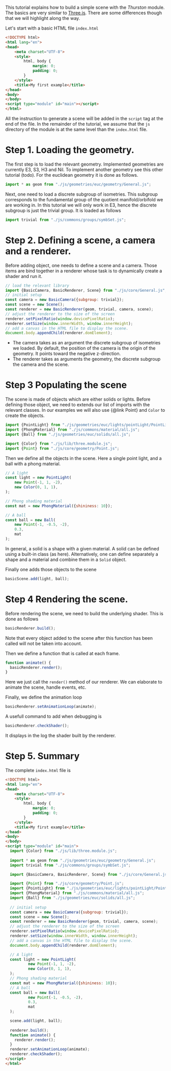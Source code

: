 This tutorial explains how to build a simple scene with the *Thurston* module. The basics are very similar
to [Three.js](https://threejs.org/). There are some differences though that we will highlight along the way.

Let's start with a basic HTML file `index.html`

```html
<!DOCTYPE html>
<html lang="en">
<head>
    <meta charset="UTF-8">
    <style>
        html, body {
            margin: 0;
            padding: 0;
        }
    </style>
    <title>My first example</title>
</head>
<body>
</body>
<script type="module" id="main"></script>
</html>
```

All the instruction to generate a scene will be added in the `script` tag at the end of the file. In the remainder of
the tutorial, we assume that the `js` directory of the module is at the same level than the `index.html` file.

# Step 1. Loading the geometry.

The first step is to load the relevant geometry. Implemented geometries are currently E3, S3, H3 and Nil. To implement
another geometry see this other tutorial (todo). For the euclidean geometry it is done as follows.

```javascript
import * as geom from "./js/geometries/euc/geometry/General.js";
```

Next, one need to load a discrete subgroup of isometries. This subgroup corresponds to the fundamental group of the
quotient manifold/orbifold we are working in. In this tutorial we will only work in E3, hence the discrete subgroup is
just the trivial group. It is loaded as follows

```javascript
import trivial from "./js/commons/groups/symbSet.js";
```

# Step 2. Defining a scene, a camera and a renderer.

Before adding object, one needs to define a scene and a camera. Those items are bind together in a renderer whose task
is to dynamically create a shader and run it.

```javascript
// load the relevant library
import {BasicCamera, BasicRenderer, Scene} from "./js/core/General.js";
// initial setup
const camera = new BasicCamera({subgroup: trivial});
const scene = new Scene();
const renderer = new BasicRenderer(geom, trivial, camera, scene);
// adjust the renderer to the size of the screen
renderer.setPixelRatio(window.devicePixelRatio);
renderer.setSize(window.innerWidth, window.innerHeight);
// add a canvas in the HTML file to display the scene.
document.body.appendChild(renderer.domElement);
```

- The camera takes as an argument the discrete subgroup of isometries we loaded. By default, the position of the camera
  is the origin of the geometry. It points toward the negative z-direction.
- The renderer takes as arguments the geometry, the discrete subgroup the camera and the scene.

# Step 3 Populating the scene

The scene is made of objects which are either solids or lights. Before defining those object, we need to extends our
list of imports with the relevant classes.
In our examples we will also use {@link Point} and `Color` to create the objects.

```javascript
import {PointLight} from "./js/geometries/euc/lights/pointLight/PointLight.js";
import {PhongMaterial} from "./js/commons/material/all.js";
import {Ball} from "./js/geometries/euc/solids/all.js";

import {Color} from "./js/lib/three.module.js";
import {Point} from "./js/core/geometry/Point.js";
```

Then we define all the objects in the scene. Here a single point light, and a ball with a phong material.

```javascript
// A light
const light = new PointLight(
    new Point(-1, 1, -2),
    new Color(0, 1, 1),
);

// Phong shading material
const mat = new PhongMaterial({shininess: 10});

// A ball
const ball = new Ball(
    new Point(-1, -0.5, -2),
    0.3,
    mat
);
```

In general, a solid is a shape with a given material. A solid can be defined using a built-in class (as here).
Alternatively, one can define separately a shape and a material and combine them in a `Solid` object.

Finally one adds those objects to the scene

```javascript
basicScene.add(light, ball);
```

# Step 4 Rendering the scene.

Before rendering the scene, we need to build the underlying shader. This is done as follows

```javascript
basicRenderer.build();
```
Note that every object added to the scene after this function has been called will not be taken into account.


Then we define a function that is called at each frame.

```javascript
function animate() {
  basicRenderer.render();
}
```

Here we just call the `render()` method of our renderer. 
We can elaborate to animate the scene, handle events, etc.

Finally, we define the animation loop

```javascript
basicRenderer.setAnimationLoop(animate);
```

A usefull command to add when debugging is

````javascript
basicRenderer.checkShader();
````

It displays in the log the shader built by the renderer.

# Step 5. Summary
    
The complete `index.html` file is

```html
<!DOCTYPE html>
<html lang="en">
<head>
    <meta charset="UTF-8">
    <style>
        html, body {
            margin: 0;
            padding: 0;
        }
    </style>
    <title>My first example</title>
</head>
<body>
</body>
<script type="module" id="main">
  import {Color} from "./js/lib/three.module.js";
  
  import * as geom from "./js/geometries/euc/geometry/General.js";
  import trivial from "./js/commons/groups/symbSet.js";

  import {BasicCamera, BasicRenderer, Scene} from "./js/core/General.js";

  import {Point} from "./js/core/geometry/Point.js";
  import {PointLight} from "./js/geometries/euc/lights/pointLight/PointLight.js";
  import {PhongMaterial} from "./js/commons/material/all.js";
  import {Ball} from "./js/geometries/euc/solids/all.js";
  
  // initial setup
  const camera = new BasicCamera({subgroup: trivial});
  const scene = new Scene();
  const renderer = new BasicRenderer(geom, trivial, camera, scene);
  // adjust the renderer to the size of the screen
  renderer.setPixelRatio(window.devicePixelRatio);
  renderer.setSize(window.innerWidth, window.innerHeight);
  // add a canvas in the HTML file to display the scene.
  document.body.appendChild(renderer.domElement);

  // A light
  const light = new PointLight(
          new Point(-1, 1, -2),
          new Color(0, 1, 1),
  );
  // Phong shading material
  const mat = new PhongMaterial({shininess: 10});
  // A ball
  const ball = new Ball(
          new Point(-1, -0.5, -2),
          0.3,
          mat
  );

  scene.add(light, ball);
  
  renderer.build();
  function animate() {
    renderer.render();
  }
  renderer.setAnimationLoop(animate);
  renderer.checkShader();
</script>
</html>
```
    


